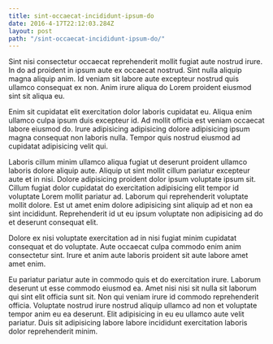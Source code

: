 ```yaml
---
title: sint-occaecat-incididunt-ipsum-do
date: 2016-4-17T22:12:03.284Z
layout: post
path: "/sint-occaecat-incididunt-ipsum-do/"
---
```


Sint nisi consectetur occaecat reprehenderit mollit fugiat aute nostrud irure. In do ad proident in ipsum aute ex occaecat nostrud. Sint nulla aliquip magna aliquip anim. Id veniam sit labore aute excepteur nostrud quis ullamco consequat ex non. Anim irure aliqua do Lorem proident eiusmod sint sit aliqua eu.

Enim sit cupidatat elit exercitation dolor laboris cupidatat eu. Aliqua enim ullamco culpa ipsum duis excepteur id. Ad mollit officia est veniam occaecat labore eiusmod do. Irure adipisicing adipisicing dolore adipisicing ipsum magna consequat non laboris nulla. Tempor quis nostrud eiusmod ad cupidatat adipisicing velit qui.

Laboris cillum minim ullamco aliqua fugiat ut deserunt proident ullamco laboris dolore aliquip aute. Aliquip ut sint mollit cillum pariatur excepteur aute et in nisi. Dolore adipisicing proident dolor ipsum voluptate ipsum sit. Cillum fugiat dolor cupidatat do exercitation adipisicing elit tempor id voluptate Lorem mollit pariatur ad. Laborum qui reprehenderit voluptate mollit dolore. Est ut amet enim dolore adipisicing sint aliquip ad et non ea sint incididunt. Reprehenderit id ut eu ipsum voluptate non adipisicing ad do et deserunt consequat elit.

Dolore ex nisi voluptate exercitation ad in nisi fugiat minim cupidatat consequat et do voluptate. Aute occaecat culpa commodo enim anim consectetur sint. Irure et anim aute laboris proident sit aute labore amet amet enim.

Eu pariatur pariatur aute in commodo quis et do exercitation irure. Laborum deserunt ut esse commodo eiusmod ea. Amet nisi nisi sit nulla sit laborum qui sint elit officia sunt sit. Non qui veniam irure id commodo reprehenderit officia. Voluptate nostrud irure nostrud aliquip ullamco ad non et voluptate tempor anim eu ea deserunt. Elit adipisicing in eu eu ullamco aute velit pariatur. Duis sit adipisicing labore labore incididunt exercitation laboris dolor reprehenderit minim.